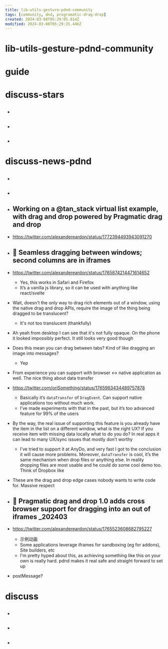 ```yaml
---
title: lib-utils-gesture-pdnd-community
tags: [community, dnd, programatic-drag-drop]
created: 2024-03-08T05:29:05.014Z
modified: 2024-03-08T05:29:35.446Z
---
```


# lib-utils-gesture-pdnd-community

# guide

# discuss-stars
- ## 

- ## 

- ## 
# discuss-news-pdnd
- ## 

- ## 

- ## Working on a @tan_stack virtual list example, with drag and drop powered by Pragmatic drag and drop
- https://twitter.com/alexandereardon/status/1772394493943091270

- ## 🌰 Seamless dragging between windows; second columns are in iframes
- https://twitter.com/alexandereardon/status/1765874214471614652
  - Yes, this works in Safari and Firefox
  - It’s a vanilla js library, so it can be used with anything like react/svelte
- Wait, doesn't the only way to drag rich elements out of a window, using the native drag and drop APIs, require the image of the thing being dragged to be translucent?
  - It's not too translucent (thankfully)
- Ah yeah from desktop I can see that it's not fully opaque. On the phone it looked impossibly perfect. It still looks very good though

- Does this mean you can drag between tabs? Kind of like dragging an image into messages?
  - Yep

- From experience you can support with browser <-> native application as well. The nice thing about data transfer

- https://twitter.com/oriSomething/status/1765963434489757878
  - Basically it’s `dataTransfer` of `DragEvent`. Can support native applications too without much work. 
  - I’ve made experiments with that in the past, but it’s too advanced feature for 99% of the users
- By the way, the real issue of supporting this feature is you already have the item in the list on a different window, what is the right UX? If you receive item with missing data locally what to do you do? In real apps it can lead to many UX/sync issues that mostly don’t worthy
  -  I’ve tried to support it at AnyDo, and very fast I got to the conclusion it will cause more problems. Moreover,  `dataTransfer` is cool, it’s the same mechanism when drop files or anything else. In reality dropping files are most usable and he could do some cool demo too. Think of Dropbox like

- These are the drag and drop edge cases nobody wants to write code for. Massive respect 

- ## 🌰 Pragmatic drag and drop 1.0 adds cross browser support for dragging into an out of iframes _202403
- https://twitter.com/alexandereardon/status/1765523608682795227
  - 示例动画
  - Some applications leverage iframes for sandboxing (eg for addons), Site builders, etc
  - I'm pretty hyped about this, as achieving something like  this on your own is really hard. pdnd makes it real safe and straight forward to set up

- postMessage?
# discuss
- ## 

- ## 

- ## 
